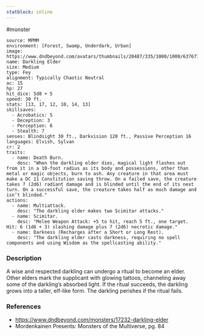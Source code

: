 ```yaml
---
statblock: inline
---
```

 #monster 

```statblock
source: MPMM
environment: [Forest, Swamp, Underdark, Urban]
image: https://www.dndbeyond.com/avatars/thumbnails/20487/335/1000/1000/637677953105014863.jpeg
name: Darkling Elder
size: Medium
type: Fey
alignment: Typically Chaotic Neutral
ac: 15
hp: 27
hit_dice: 5d8 + 5
speed: 30 ft.
stats: [13, 17, 12, 10, 14, 13]
skillsaves:
  - Acrobatics: 5
  - Deception: 3
  - Perception: 6
  - Stealth: 7
senses: Blindsight 30 ft., Darkvision 120 ft., Passive Perception 16
languages: Elvish, Sylvan
cr: 2
traits:
  - name: Death Burn.
    desc: "When the darkling elder dies, magical light flashes out from it in a 10-foot radius as its body and possessions, other than metal or magic objects, burn to ash. Any creature in that area must make a DC 11 Constitution saving throw. On a failed save, the creature takes 7 (2d6) radiant damage and is blinded until the end of its next turn. On a successful save, the creature takes half as much damage and isn’t blinded."
actions:
  - name: Multiattack.
    desc: "The darkling elder makes two Scimitar attacks."
  - name: Scimitar.
    desc: "Melee Weapon Attack: +5 to hit, reach 5 ft., one target. Hit: 6 (1d6 + 3) slashing damage plus 7 (2d6) necrotic damage."
  - name: Darkness (Recharges after a Short or Long Rest).
    desc: "The darkling elder casts darkness, requiring no spell components and using Wisdom as the spellcasting ability."
```

### Description

A wise and respected darkling can undergo a ritual to become an elder. Other elders mark the supplicant with glowing tattoos, channeling away some of the darkling’s absorbed light. If the ritual succeeds, the darkling grows into a taller, elf-like form. The darkling perishes if the ritual fails.

### References

* https://www.dndbeyond.com/monsters/17232-darkling-elder
* Mordenkainen Presents: Monsters of the Multiverse, pg. 84

